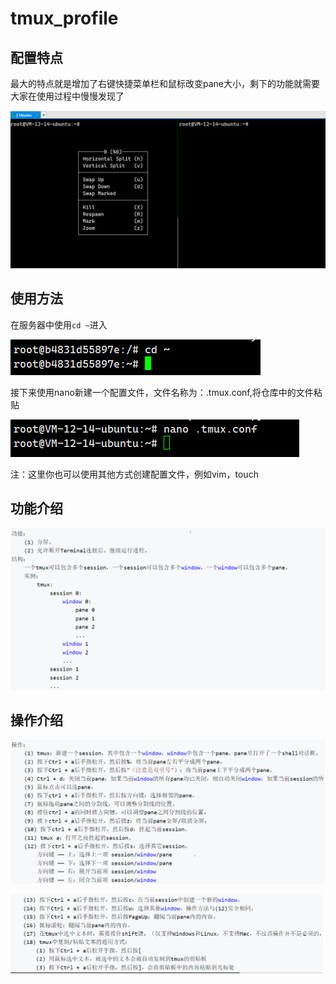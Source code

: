 # tmux_profile
## 配置特点

最大的特点就是增加了右键快捷菜单栏和鼠标改变pane大小，剩下的功能就需要大家在使用过程中慢慢发现了

![image-20230514193735034](/picture/image-20230514193735034.png)

## 使用方法

在服务器中使用`cd ~`进入

![image-20230514185834965](/picture/image-20230514185834965.png)

接下来使用nano新建一个配置文件，文件名称为：.tmux.conf,将仓库中的文件粘贴

![image-20230514190100916](/picture/image-20230514190100916.png)

注：这里你也可以使用其他方式创建配置文件，例如vim，touch

## 功能介绍

![image-20230514190311874](/picture/image-20230514190311874.png)

## 操作介绍

![image-20230514191038444](/picture/image-20230514191038444.png)

![image-20230514191103474](/picture/image-20230514191103474.png)

